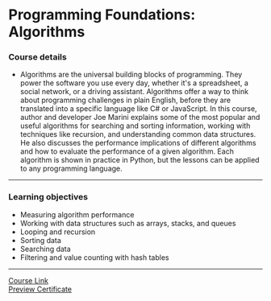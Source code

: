 # Programming Foundations: Algorithms
### Course details
- Algorithms are the universal building blocks of programming. They power the software you use every day, whether it's a spreadsheet, a social network, or a driving assistant. Algorithms offer a way to think about programming challenges in plain English, before they are translated into a specific language like C# or JavaScript. In this course, author and developer Joe Marini explains some of the most popular and useful algorithms for searching and sorting information, working with techniques like recursion, and understanding common data structures. He also discusses the performance implications of different algorithms and how to evaluate the performance of a given algorithm. Each algorithm is shown in practice in Python, but the lessons can be applied to any programming language.
---
### Learning objectives
- Measuring algorithm performance
- Working with data structures such as arrays, stacks, and queues
- Looping and recursion
- Sorting data
- Searching data
- Filtering and value counting with hash tables
-------------------------------
[Course Link](https://www.linkedin.com/learning/programming-foundations-algorithms/)
<br>[Preview Certificate](https://onedrive.live.com/view.aspx?cid=DB6F4607168E7B5D&resid=DB6F4607168E7B5D%21929&canary=BKJ0Vq%2Bg31pn8d95A9xxYcSvUngfBWXAOuiP7OtbQdI%3D8&ithint=%2Epdf&open=true&app=WordPdf)
